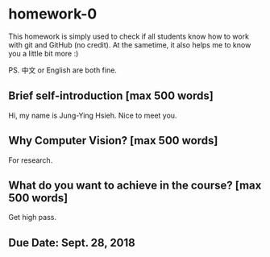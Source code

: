 # homework-0
This homework is simply used to check if all students know how to work with git and GitHub (no credit).
At the sametime, it also helps me to know you a little bit more :)

PS. 中文 or English are both fine.

## Brief self-introduction [max 500 words]
Hi, my name is Jung-Ying Hsieh. Nice to meet you.
## Why Computer Vision? [max 500 words]
For research.
## What do you want to achieve in the course? [max 500 words]
Get high pass.
## Due Date: Sept. 28, 2018
